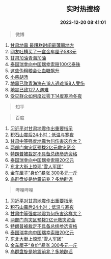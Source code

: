 <div align="center"><h2>实时热搜榜</h2><h4>2023-12-20 08:41:01</h4></div>

> 微博  

1. [甘肃地震 最糟糕时间最薄弱地方](https://s.weibo.com/weibo?q=%E7%94%98%E8%82%83%E5%9C%B0%E9%9C%87%20%E6%9C%80%E7%B3%9F%E7%B3%95%E6%97%B6%E9%97%B4%E6%9C%80%E8%96%84%E5%BC%B1%E5%9C%B0%E6%96%B9&t=31&band_rank=1&Refer=top)<br />
2. [网友吐槽买了一盒金车厘子583元](https://s.weibo.com/weibo?q=%23%E7%BD%91%E5%8F%8B%E5%90%90%E6%A7%BD%E4%B9%B0%E4%BA%86%E4%B8%80%E7%9B%92%E9%87%91%E8%BD%A6%E5%8E%98%E5%AD%90583%E5%85%83%23&t=31&band_rank=2&Refer=top)<br />
3. [甘肃加油青海加油](https://s.weibo.com/weibo?q=%23%E7%94%98%E8%82%83%E5%8A%A0%E6%B2%B9%E9%9D%92%E6%B5%B7%E5%8A%A0%E6%B2%B9%23&t=31&band_rank=3&Refer=top)<br />
4. [泰国瑞幸向中国瑞幸索赔100亿泰铢](https://s.weibo.com/weibo?q=%23%E6%B3%B0%E5%9B%BD%E7%91%9E%E5%B9%B8%E5%90%91%E4%B8%AD%E5%9B%BD%E7%91%9E%E5%B9%B8%E7%B4%A2%E8%B5%94100%E4%BA%BF%E6%B3%B0%E9%93%A2%23&t=31&band_rank=4&Refer=top)<br />
5. [这些伪粗粮会让血糖飙升](https://s.weibo.com/weibo?q=%23%E8%BF%99%E4%BA%9B%E4%BC%AA%E7%B2%97%E7%B2%AE%E4%BC%9A%E8%AE%A9%E8%A1%80%E7%B3%96%E9%A3%99%E5%8D%87%23&t=31&band_rank=5&Refer=top)<br />
6. [小柴胡汤](https://s.weibo.com/weibo?q=%E5%B0%8F%E6%9F%B4%E8%83%A1%E6%B1%A4&t=31&band_rank=6&Refer=top)<br />
7. [地震已致青海海东18人遇难198人受伤](https://s.weibo.com/weibo?q=%23%E5%9C%B0%E9%9C%87%E5%B7%B2%E8%87%B4%E9%9D%92%E6%B5%B7%E6%B5%B7%E4%B8%9C18%E4%BA%BA%E9%81%87%E9%9A%BE198%E4%BA%BA%E5%8F%97%E4%BC%A4%23&t=31&band_rank=7&Refer=top)<br />
8. [地震已致127人遇难](https://s.weibo.com/weibo?q=%23%E5%9C%B0%E9%9C%87%E5%B7%B2%E8%87%B4127%E4%BA%BA%E9%81%87%E9%9A%BE%23&t=31&band_rank=8&Refer=top)<br />
9. [受灾群众如何度过零下14度寒冷冬夜](https://s.weibo.com/weibo?q=%23%E5%8F%97%E7%81%BE%E7%BE%A4%E4%BC%97%E5%A6%82%E4%BD%95%E5%BA%A6%E8%BF%87%E9%9B%B6%E4%B8%8B14%E5%BA%A6%E5%AF%92%E5%86%B7%E5%86%AC%E5%A4%9C%23&t=31&band_rank=9&Refer=top)<br />

> 知乎  


> 百度  

1. [习近平对甘肃地震作出重要指示](https://www.baidu.com/s?wd=%E4%B9%A0%E8%BF%91%E5%B9%B3%E5%AF%B9%E7%94%98%E8%82%83%E5%9C%B0%E9%9C%87%E4%BD%9C%E5%87%BA%E9%87%8D%E8%A6%81%E6%8C%87%E7%A4%BA&sa=fyb_news&rsv_dl=fyb_news)<br />
2. [积石山震后24小时：低温与寒夜](https://www.baidu.com/s?wd=%E7%A7%AF%E7%9F%B3%E5%B1%B1%E9%9C%87%E5%90%8E24%E5%B0%8F%E6%97%B6%EF%BC%9A%E4%BD%8E%E6%B8%A9%E4%B8%8E%E5%AF%92%E5%A4%9C&sa=fyb_news&rsv_dl=fyb_news)<br />
3. [甘肃中等强度地震为何伤害这样大？](https://www.baidu.com/s?wd=%E7%94%98%E8%82%83%E4%B8%AD%E7%AD%89%E5%BC%BA%E5%BA%A6%E5%9C%B0%E9%9C%87%E4%B8%BA%E4%BD%95%E4%BC%A4%E5%AE%B3%E8%BF%99%E6%A0%B7%E5%A4%A7%EF%BC%9F&sa=fyb_news&rsv_dl=fyb_news)<br />
4. [两部门向灾区预拨2亿元救灾资金](https://www.baidu.com/s?wd=%E4%B8%A4%E9%83%A8%E9%97%A8%E5%90%91%E7%81%BE%E5%8C%BA%E9%A2%84%E6%8B%A82%E4%BA%BF%E5%85%83%E6%95%91%E7%81%BE%E8%B5%84%E9%87%91&sa=fyb_news&rsv_dl=fyb_news)<br />
5. [特朗普被裁定不具备总统参选资格](https://www.baidu.com/s?wd=%E7%89%B9%E6%9C%97%E6%99%AE%E8%A2%AB%E8%A3%81%E5%AE%9A%E4%B8%8D%E5%85%B7%E5%A4%87%E6%80%BB%E7%BB%9F%E5%8F%82%E9%80%89%E8%B5%84%E6%A0%BC&sa=fyb_news&rsv_dl=fyb_news)<br />
6. [泰国瑞幸向中国瑞幸索赔20亿元](https://www.baidu.com/s?wd=%E6%B3%B0%E5%9B%BD%E7%91%9E%E5%B9%B8%E5%90%91%E4%B8%AD%E5%9B%BD%E7%91%9E%E5%B9%B8%E7%B4%A2%E8%B5%9420%E4%BA%BF%E5%85%83&sa=fyb_news&rsv_dl=fyb_news)<br />
7. [东北大街上惊现“雪人军团”](https://www.baidu.com/s?wd=%E4%B8%9C%E5%8C%97%E5%A4%A7%E8%A1%97%E4%B8%8A%E6%83%8A%E7%8E%B0%E2%80%9C%E9%9B%AA%E4%BA%BA%E5%86%9B%E5%9B%A2%E2%80%9D&sa=fyb_news&rsv_dl=fyb_news)<br />
8. [金车厘子“身价”暴涨 300多元一斤](https://www.baidu.com/s?wd=%E9%87%91%E8%BD%A6%E5%8E%98%E5%AD%90%E2%80%9C%E8%BA%AB%E4%BB%B7%E2%80%9D%E6%9A%B4%E6%B6%A8+300%E5%A4%9A%E5%85%83%E4%B8%80%E6%96%A4&sa=fyb_news&rsv_dl=fyb_news)<br />
9. [鸟群盘旋是地震前兆？多地辟谣](https://www.baidu.com/s?wd=%E9%B8%9F%E7%BE%A4%E7%9B%98%E6%97%8B%E6%98%AF%E5%9C%B0%E9%9C%87%E5%89%8D%E5%85%86%EF%BC%9F%E5%A4%9A%E5%9C%B0%E8%BE%9F%E8%B0%A3&sa=fyb_news&rsv_dl=fyb_news)<br />

> 哔哩哔哩  

1. [习近平对甘肃地震作出重要指示](https://www.baidu.com/s?wd=%E4%B9%A0%E8%BF%91%E5%B9%B3%E5%AF%B9%E7%94%98%E8%82%83%E5%9C%B0%E9%9C%87%E4%BD%9C%E5%87%BA%E9%87%8D%E8%A6%81%E6%8C%87%E7%A4%BA&sa=fyb_news&rsv_dl=fyb_news)<br />
2. [积石山震后24小时：低温与寒夜](https://www.baidu.com/s?wd=%E7%A7%AF%E7%9F%B3%E5%B1%B1%E9%9C%87%E5%90%8E24%E5%B0%8F%E6%97%B6%EF%BC%9A%E4%BD%8E%E6%B8%A9%E4%B8%8E%E5%AF%92%E5%A4%9C&sa=fyb_news&rsv_dl=fyb_news)<br />
3. [甘肃中等强度地震为何伤害这样大？](https://www.baidu.com/s?wd=%E7%94%98%E8%82%83%E4%B8%AD%E7%AD%89%E5%BC%BA%E5%BA%A6%E5%9C%B0%E9%9C%87%E4%B8%BA%E4%BD%95%E4%BC%A4%E5%AE%B3%E8%BF%99%E6%A0%B7%E5%A4%A7%EF%BC%9F&sa=fyb_news&rsv_dl=fyb_news)<br />
4. [两部门向灾区预拨2亿元救灾资金](https://www.baidu.com/s?wd=%E4%B8%A4%E9%83%A8%E9%97%A8%E5%90%91%E7%81%BE%E5%8C%BA%E9%A2%84%E6%8B%A82%E4%BA%BF%E5%85%83%E6%95%91%E7%81%BE%E8%B5%84%E9%87%91&sa=fyb_news&rsv_dl=fyb_news)<br />
5. [特朗普被裁定不具备总统参选资格](https://www.baidu.com/s?wd=%E7%89%B9%E6%9C%97%E6%99%AE%E8%A2%AB%E8%A3%81%E5%AE%9A%E4%B8%8D%E5%85%B7%E5%A4%87%E6%80%BB%E7%BB%9F%E5%8F%82%E9%80%89%E8%B5%84%E6%A0%BC&sa=fyb_news&rsv_dl=fyb_news)<br />
6. [泰国瑞幸向中国瑞幸索赔20亿元](https://www.baidu.com/s?wd=%E6%B3%B0%E5%9B%BD%E7%91%9E%E5%B9%B8%E5%90%91%E4%B8%AD%E5%9B%BD%E7%91%9E%E5%B9%B8%E7%B4%A2%E8%B5%9420%E4%BA%BF%E5%85%83&sa=fyb_news&rsv_dl=fyb_news)<br />
7. [东北大街上惊现“雪人军团”](https://www.baidu.com/s?wd=%E4%B8%9C%E5%8C%97%E5%A4%A7%E8%A1%97%E4%B8%8A%E6%83%8A%E7%8E%B0%E2%80%9C%E9%9B%AA%E4%BA%BA%E5%86%9B%E5%9B%A2%E2%80%9D&sa=fyb_news&rsv_dl=fyb_news)<br />
8. [金车厘子“身价”暴涨 300多元一斤](https://www.baidu.com/s?wd=%E9%87%91%E8%BD%A6%E5%8E%98%E5%AD%90%E2%80%9C%E8%BA%AB%E4%BB%B7%E2%80%9D%E6%9A%B4%E6%B6%A8+300%E5%A4%9A%E5%85%83%E4%B8%80%E6%96%A4&sa=fyb_news&rsv_dl=fyb_news)<br />
9. [鸟群盘旋是地震前兆？多地辟谣](https://www.baidu.com/s?wd=%E9%B8%9F%E7%BE%A4%E7%9B%98%E6%97%8B%E6%98%AF%E5%9C%B0%E9%9C%87%E5%89%8D%E5%85%86%EF%BC%9F%E5%A4%9A%E5%9C%B0%E8%BE%9F%E8%B0%A3&sa=fyb_news&rsv_dl=fyb_news)<br />
